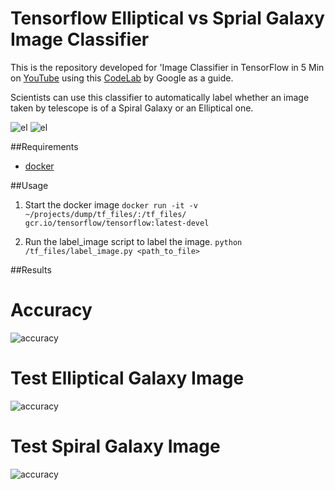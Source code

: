 # Tensorflow Elliptical vs Sprial Galaxy Image Classifier

This is the repository developed for 'Image Classifier in TensorFlow in 5 Min on [YouTube](https://youtu.be/QfNvhPx5Px8) using this [CodeLab](https://codelabs.developers.google.com/codelabs/tensorflow-for-poets/?utm_campaign=chrome_series_machinelearning_063016&utm_source=gdev&utm_medium=yt-desc#0) by Google as a guide. 

Scientists can use this classifier to automatically label whether an image taken by telescope is of a Spiral Galaxy or an Elliptical one.

![el](galaxy_photos/elliptical/pic_023.jpg)
![el](galaxy_photos/spiral/pic_004.jpg)

##Requirements

* [docker](https://www.docker.com/products/docker-toolbox)

##Usage 

1. Start the docker image `docker run -it -v ~/projects/dump/tf_files/:/tf_files/ gcr.io/tensorflow/tensorflow:latest-devel`

2. Run the label_image script to label the image. `python /tf_files/label_image.py <path_to_file>`

##Results

# Accuracy
![accuracy](screenshots/accuracy.png)
# Test Elliptical Galaxy Image
![accuracy](screenshots/test_el.png)
# Test Spiral Galaxy Image
![accuracy](screenshots/test_sp.png)
